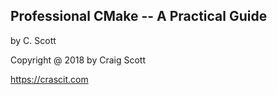 Professional CMake -- A Practical Guide
----------------------------------------


by C. Scott

Copyright @ 2018 by Craig Scott

https://crascit.com
